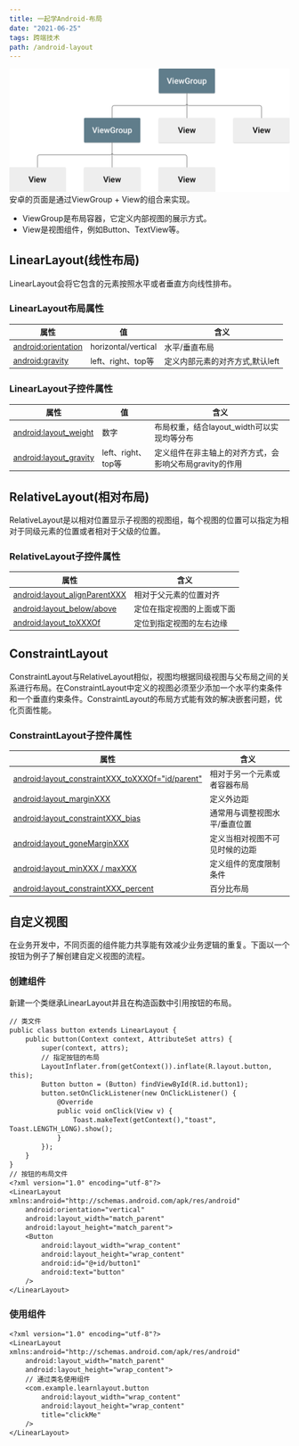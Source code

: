 ```yaml
---
title: 一起学Android-布局 
date: "2021-06-25" 
tags: 跨端技术
path: /android-layout
---
```


![布局](./AndroidLayout/viewGroup.png)  
安卓的页面是通过ViewGroup + View的组合来实现。  
* ViewGroup是布局容器，它定义内部视图的展示方式。
* View是视图组件，例如Button、TextView等。

## LinearLayout(线性布局)  

LinearLayout会将它包含的元素按照水平或者垂直方向线性排布。

### LinearLayout布局属性

| 属性 | 值  | 含义 |
| ------ | ------  |  ------ | 
| [android:orientation](https://developer.android.com/reference/android/widget/LinearLayout#attr_android:orientation) | horizontal/vertical  | 水平/垂直布局 |
| [android:gravity](https://developer.android.com/reference/android/widget/LinearLayout#attr_android:gravity) | left、right、top等  | 定义内部元素的对齐方式,默认left |

### LinearLayout子控件属性

| 属性 | 值  | 含义 |
| ------ | ------  |  ------ | 
| [android:layout_weight](https://developer.android.com/reference/android/widget/LinearLayout.LayoutParams#attr_android:layout_weight) | 数字  | 布局权重，结合layout_width可以实现均等分布 |
| [android:layout_gravity](https://developer.android.com/reference/android/widget/LinearLayout.LayoutParams#attr_android:layout_gravity) | left、right、top等  | 定义组件在非主轴上的对齐方式，会影响父布局gravity的作用 |

## RelativeLayout(相对布局)  
RelativeLayout是以相对位置显示子视图的视图组，每个视图的位置可以指定为相对于同级元素的位置或者相对于父级的位置。  

### RelativeLayout子控件属性

| 属性 | 含义 |
| ------ | ------ | 
| [android:layout_alignParentXXX](https://developer.android.com/reference/android/widget/RelativeLayout.LayoutParams#attr_android:layout_alignParentTop) | 相对于父元素的位置对齐 |
| [android:layout_below/above](https://developer.android.com/reference/android/widget/RelativeLayout.LayoutParams#attr_android:layout_below) | 定位在指定视图的上面或下面 |
| [android:layout_toXXXOf](https://developer.android.com/reference/android/widget/RelativeLayout.LayoutParams#attr_android:layout_toRightOf) | 定位到指定视图的左右边缘 |


## ConstraintLayout
ConstraintLayout与RelativeLayout相似，视图均根据同级视图与父布局之间的关系进行布局。在ConstraintLayout中定义的视图必须至少添加一个水平约束条件和一个垂直约束条件。ConstraintLayout的布局方式能有效的解决嵌套问题，优化页面性能。

### ConstraintLayout子控件属性  

| 属性 | 含义 |
| ------ | ------ | 
| [android:layout_constraintXXX_toXXXOf="id/parent"](https://developer.android.google.cn/reference/androidx/constraintlayout/widget/ConstraintLayout?hl=zh-cn) | 相对于另一个元素或者容器布局 |
| [android:layout_marginXXX](https://developer.android.google.cn/reference/androidx/constraintlayout/widget/ConstraintLayout?hl=zh-cn) | 定义外边距 |
| [android:layout_constraintXXX_bias](https://developer.android.google.cn/reference/androidx/constraintlayout/widget/ConstraintLayout?hl=zh-cn) | 通常用与调整视图水平/垂直位置 |
| [android:layout_goneMarginXXX](https://developer.android.google.cn/reference/androidx/constraintlayout/widget/ConstraintLayout?hl=zh-cn) | 定义当相对视图不可见时候的边距 |
| [android:layout_minXXX / maxXXX](https://developer.android.google.cn/reference/androidx/constraintlayout/widget/ConstraintLayout?hl=zh-cn) | 定义组件的宽度限制条件 |
| [android:layout_constraintXXX_percent](https://developer.android.google.cn/reference/androidx/constraintlayout/widget/ConstraintLayout?hl=zh-cn) | 百分比布局 |




## 自定义视图
在业务开发中，不同页面的组件能力共享能有效减少业务逻辑的重复。下面以一个按钮为例子了解创建自定义视图的流程。

### 创建组件
新建一个类继承LinearLayout并且在构造函数中引用按钮的布局。

    // 类文件
    public class button extends LinearLayout {
        public button(Context context, AttributeSet attrs) {
            super(context, attrs);
            // 指定按钮的布局
            LayoutInflater.from(getContext()).inflate(R.layout.button, this);
            Button button = (Button) findViewById(R.id.button1);
            button.setOnClickListener(new OnClickListener() {
                @Override
                public void onClick(View v) {
                    Toast.makeText(getContext(),"toast", Toast.LENGTH_LONG).show();
                }
            });
        }
    }
    // 按钮的布局文件
    <?xml version="1.0" encoding="utf-8"?>
    <LinearLayout xmlns:android="http://schemas.android.com/apk/res/android"
        android:orientation="vertical"
        android:layout_width="match_parent"
        android:layout_height="match_parent">
        <Button
            android:layout_width="wrap_content"
            android:layout_height="wrap_content"
            android:id="@+id/button1"
            android:text="button"
        />
    </LinearLayout>

### 使用组件 

    <?xml version="1.0" encoding="utf-8"?>
    <LinearLayout xmlns:android="http://schemas.android.com/apk/res/android"
        android:layout_width="match_parent"
        android:layout_height="wrap_content">
        // 通过类名使用组件
        <com.example.learnlayout.button
            android:layout_width="wrap_content"
            android:layout_height="wrap_content"
            title="clickMe"
        />
    </LinearLayout>